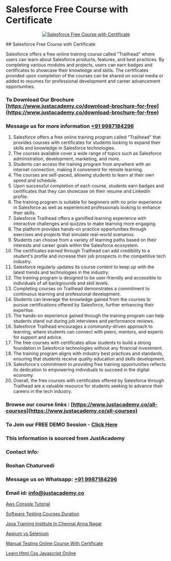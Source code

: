 # Salesforce Free Course with Certificate

<p align="center">
  <a href="https://justacademy.co/course-detail/salesforce-training">
    <img src="https://justacademy.co/storage2/course_image/1709973792_course_image.webp" alt="Salesforce Free Course with Certificate">
  </a>
</p>
## Salesforce Free Course with Certificate

Salesforce offers a free online training course called "Trailhead" where users can learn about Salesforce products, features, and best practices. By completing various modules and projects, users can earn badges and certificates to showcase their knowledge and skills. The certificates provided upon completion of the courses can be shared on social media or added to resumes for professional development and career advancement opportunities.
### To Download Our Brochure [https://www.justacademy.co/download-brochure-for-free](https://www.justacademy.co/download-brochure-for-free)
### Message us for more information [+91 9987184296](https://api.whatsapp.com/send?phone=919987184296)
1) Salesforce offers a free online training program called "Trailhead" that provides courses with certificates for students looking to expand their skills and knowledge in Salesforce technologies.
2) The courses available cover a wide range of topics such as Salesforce administration, development, marketing, and more.
3) Students can access the training program from anywhere with an internet connection, making it convenient for remote learning.
4) The courses are self-paced, allowing students to learn at their own speed and schedule.
5) Upon successful completion of each course, students earn badges and certificates that they can showcase on their resume and LinkedIn profile.
6) The training program is suitable for beginners with no prior experience in Salesforce as well as experienced professionals looking to enhance their skills.
7) Salesforce Trailhead offers a gamified learning experience with interactive challenges and quizzes to make learning more engaging.
8) The platform provides hands-on practice opportunities through exercises and projects that simulate real-world scenarios.
9) Students can choose from a variety of learning paths based on their interests and career goals within the Salesforce ecosystem.
10) The certificates earned through Trailhead can add credibility to a student's profile and increase their job prospects in the competitive tech industry.
11) Salesforce regularly updates its course content to keep up with the latest trends and technologies in the industry.
12) The training program is designed to be user-friendly and accessible to individuals of all backgrounds and skill levels.
13) Completing courses on Trailhead demonstrates a commitment to continuous learning and professional development.
14) Students can leverage the knowledge gained from the courses to pursue certifications offered by Salesforce, further enhancing their expertise.
15) The hands-on experience gained through the training program can help students stand out during job interviews and performance reviews.
16) Salesforce Trailhead encourages a community-driven approach to learning, where students can connect with peers, mentors, and experts for support and advice.
17) The free courses with certificates allow students to build a strong foundation in Salesforce technologies without any financial investment.
18) The training program aligns with industry best practices and standards, ensuring that students receive quality education and skills development.
19) Salesforce's commitment to providing free training opportunities reflects its dedication to empowering individuals to succeed in the digital economy.
20) Overall, the free courses with certificates offered by Salesforce through Trailhead are a valuable resource for students seeking to advance their careers in the tech industry.

### Browse our course links : [https://www.justacademy.co/all-courses](https://www.justacademy.co/all-courses) 
### To Join our FREE DEMO Session - [Click Here](https://www.justacademy.co/register-for-course-demo)


### This information is sourced from JustAcademy
### Contact Info:
### Roshan Chaturvedi
### Message us on Whatsapp: [+91 9987184296](https://api.whatsapp.com/send?phone=919987184296)
### Email id: [info@justacademy.co](mailto:info@justacademy.co)
                
[Aws Console Tutorial](https://www.linkedin.com/pulse/aws-console-tutorial-justacademy-jaipur-jivye?trackingId=gL5BTiDwRfr1kYB2TAvCMQ%3D%3D&lipi=urn%3Ali%3Apage%3Ad_flagship3_company_admin%3Bm6yRfzdhTJS77sF6jePtsg%3D%3D)

[Software Testing Courses Duration](https://www.linkedin.com/pulse/software-testing-courses-duration-justacademy-berlin-bzdse?trackingId=krogqJg2z5GqjAOwDA98PQ%3D%3D&lipi=urn%3Ali%3Apage%3Ad_flagship3_company_admin%3BTlJqsmxlRpm4BSTOQJNHnA%3D%3D)

[Java Training Institute In Chennai Anna Nagar](https://medium.com/@shivamja27/java-training-institute-in-chennai-anna-nagar-986853776434)

[Appium vs Selenium](https://medium.com/@kumarishimmi99/appium-vs-selenium-b256acac0478)

[Manual Testing Online Course With Certificate](https://justacademyin.github.io/justacademy/manual-testing-online-course-with-certificate)

[Learn Html Css Javascript Online](https://justacademyin.github.io/justacademy/learn-html-css-javascript-online)

